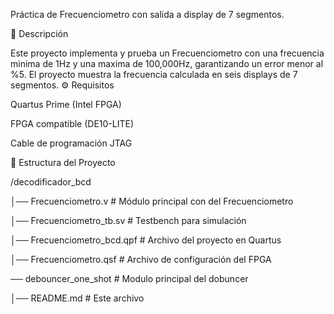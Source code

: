 Práctica de Frecuenciometro con salida a display de 7 segmentos.

📌 Descripción

Este proyecto implementa y prueba un Frecuenciometro con una frecuencia minima de 1Hz y una maxima de 100,000Hz, garantizando un error menor al %5. El proyecto muestra la frecuencia calculada en seis displays de 7 segmentos.
⚙️ Requisitos

Quartus Prime (Intel FPGA)

FPGA compatible (DE10-LITE)

Cable de programación JTAG

📂 Estructura del Proyecto

/decodificador_bcd

│── Frecuenciometro.v               # Módulo principal con del Frecuenciometro

│── Frecuenciometro_tb.sv           # Testbench para simulación

│── Frecuenciometro_bcd.qpf         # Archivo del proyecto en Quartus

│── Frecuenciometro.qsf             # Archivo de configuración del FPGA

── debouncer_one_shot               # Modulo principal del dobuncer

│── README.md                       # Este archivo